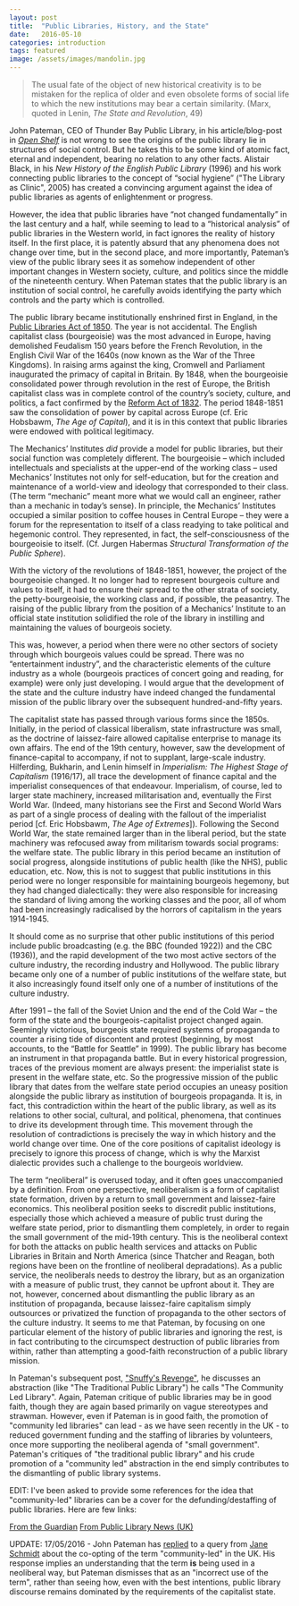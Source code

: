 ```yaml
---
layout: post
title:  "Public Libraries, History, and the State"
date:   2016-05-10
categories: introduction
tags: featured
image: /assets/images/mandolin.jpg
---
```


>The usual fate of the object of new historical creativity is to be
>mistaken for the replica of older and even obsolete forms of social life
>to which the new institutions may bear a certain similarity. (Marx,
>quoted in Lenin, *The State and Revolution*, 49)

John Pateman, CEO of Thunder Bay Public Library, in his article/blog-post in [*Open Shelf*](link) is not wrong to see the origins of the public library lie in structures of
social control. But he takes this to be some kind of atomic fact,
eternal and independent, bearing no relation to any other facts.
Alistair Black, in his *New History of the English Public Library*
(1996) and his work connecting public libraries to the concept of “social
hygiene” ("The Library as Clinic", 2005) has created a convincing argument against the idea of public libraries as agents of enlightenment or progress.

However, the idea that public libraries have “not changed fundamentally” in the last century and a half, while seeming to lead to a
“historical analysis” of public libraries in the Western world, in fact
ignores the reality of history itself. In the first place, it is
patently absurd that any phenomena does not change over time, but in the
second place, and more importantly, Pateman’s view of the public library
sees it as somehow independent of other important changes in Western
society, culture, and politics since the middle of the nineteenth
century. When Pateman states that the public library is an institution
of social control, he carefully avoids identifying the party which
controls and the party which is controlled.

The public library became institutionally enshrined first in England,
in the [Public Libraries Act of 1850](https://en.wikipedia.org/wiki/Public_Libraries_Act_1850). The year is not accidental.
The English capitalist class (bourgeoisie) was the most advanced in
Europe, having demolished Feudalism 150 years before the French
Revolution, in the English Civil War of the 1640s (now known as the War
of the Three Kingdoms). In raising arms against the king, Cromwell and
Parliament inaugurated the primacy of capital in Britain. By 1848, when
the bourgeoisie consolidated power through revolution in the rest of
Europe, the British capitalist class was in complete control of the
country’s society, culture, and politics, a fact confirmed by the [Reform
Act of 1832](https://en.wikipedia.org/wiki/Reform_Act_1832). The period 1848-1851 saw the consolidation of power
by capital across Europe (cf. Eric Hobsbawm, *The Age of Capital*), and it is in
this context that public libraries were endowed with political
legitimacy.

The Mechanics’ Institutes *did* provide a model for public libraries,
but their social function was completely different. The bourgeoisie –
which included intellectuals and specialists at the upper-end of the
working class – used Mechanics’ Institutes not only for self-education,
but for the creation and maintenance of a world-view and ideology that
corresponded to their class. (The term “mechanic” meant more what we
would call an engineer, rather than a mechanic in today’s sense). In
principle, the Mechanics’ Institutes occupied a similar position to
coffee houses in Central Europe – they were a forum for the
representation to itself of a class readying to take political and
hegemonic control. They represented, in fact, the self-consciousness of
the bourgeoisie to itself. (Cf. Jurgen Habermas *Structural Transformation of
the Public Sphere*).

With the victory of the revolutions of 1848-1851, however, the project
of the bourgeoisie changed. It no longer had to represent bourgeois
culture and values to itself, it had to ensure their spread to the other
strata of society, the petty-bourgeoisie, the working class and, if
possible, the peasantry. The raising of the public library from the
position of a Mechanics’ Institute to an official state institution
solidified the role of the library in instilling and maintaining the
values of bourgeois society.

This was, however, a period when there were no other sectors of
society through which bourgeois values could be spread. There was no
“entertainment industry”, and the characteristic elements of the culture
industry as a whole (bourgeois practices of concert going and reading,
for example) were only just developing. I would argue that the
development of the state and the culture industry have indeed changed
the fundamental mission of the public library over the subsequent
hundred-and-fifty years.

The capitalist state has passed through various forms since the 1850s.
Initially, in the period of classical liberalism, state infrastructure
was small, as the doctrine of laissez-faire allowed capitalise
enterprise to manage its own affairs. The end of the 19th century,
however, saw the development of finance-capital to accompany, if not to
supplant, large-scale industry. Hilferding, Bukharin, and Lenin himself
in *Imperialism: The Highest Stage of Capitalism* (1916/17),
all trace the development of finance capital and the imperialist
consequences of that endeavour. Imperialism, of course, led to larger
state machinery, increased militarisation and, eventually the First
World War. (Indeed, many historians see the First and Second World Wars
as part of a single process of dealing with the fallout of the
imperialist period [cf. Eric Hobsbawm, *The Age of Extremes*]). Following the Second
World War, the state remained larger than in the liberal period, but the
state machinery was refocused away from militarism towards social
programs: the welfare state. The public library in this period became an
institution of social progress, alongside institutions of public health
(like the NHS), public education, etc. Now, this is not to suggest that
public institutions in this period were no longer responsible for
maintaining bourgeois hegemony, but they had changed dialectically: they
were also responsible for increasing the standard of living among the
working classes and the poor, all of whom had been increasingly
radicalised by the horrors of capitalism in the years 1914-1945.

It should come as no surprise that other public institutions of this
period include public broadcasting (e.g. the BBC (founded 1922)) and the
CBC (1936)), and the rapid development of the two most active
sectors of the culture industry, the recording industry and Hollywood.
The public library became only one of a number of public institutions of
the welfare state, but it also increasingly found itself only one of a
number of institutions of the culture industry.

After 1991 – the fall of the Soviet Union and the end of the Cold War
– the form of the state and the bourgeois-capitalist project changed
again. Seemingly victorious, bourgeois state required systems of
propaganda to counter a rising tide of discontent and protest
(beginning, by most accounts, to the “Battle for Seattle” in 1999). The
public library has become an instrument in that propaganda battle. But
in every historical progression, traces of the previous moment are
always present: the imperialist state is present in the welfare state,
etc. So the progressive mission of the public library that dates from
the welfare state period occupies an uneasy position alongside the
public library as institution of bourgeois propaganda. It is, in fact,
this contradiction within the heart of the public library, as well as
its relations to other social, cultural, and political, phenomena, that
continues to drive its development through time. This movement through
the resolution of contradictions is precisely the way in which history
and the world change over time. One of the core positions of capitalist
ideology is precisely to ignore this process of change, which is why the
Marxist dialectic provides such a challenge to the bourgeois worldview. 

The term “neoliberal” is overused today, and it often goes
unaccompanied by a definition. From one perspective, neoliberalism is a
form of capitalist state formation, driven by a return to small government 
and laissez-faire economics. This
neoliberal position seeks to discredit public institutions, especially
those which achieved a measure of public trust during the welfare state
period, prior to dismantling them completely, in order to regain the
small government of the mid-19th century. This is the neoliberal context
for both the attacks on public health services and attacks on Public
Libraries in Britain and North America (since Thatcher and Reagan, both
regions have been on the frontline of neoliberal depradations). As a
public service, the neoliberals needs to destroy the library, but as an
organization with a measure of public trust, they cannot be upfront
about it. They are not, however, concerned about dismantling the public
library as an institution of propaganda, because laissez-faire
capitalism simply outsources or privatized the function of propaganda to
the other sectors of the culture industry.  It seems to me that Pateman,
by focusing on one particular element of the history of public libraries
and ignoring the rest, is in fact contributing to the circumspect
destruction of public libraries from within, rather than attempting a
good-faith reconstruction of a public library mission.

In Pateman's subsequent post, ["Snuffy's
Revenge"](http://www.open-shelf.ca/160415-snuffys-revenge/), he
discusses an abstraction (like "The Traditional Public Library") he
calls "The Community Led Library". Again, Pateman critique of public
libraries may be in good faith, though they are again based primarily on
vague stereotypes and strawman. However, even if Pateman is in good
faith, the promotion of "community led libraries" can lead - as we have
seen recently in the UK - to reduced government funding and the staffing
of libraries by volunteers, once more supporting the neoliberal agenda of
"small government". Pateman's critiques of "the traditional public
library" and his crude promotion of a "community led" abstraction in the
end simply contributes to the dismantling of public library systems.

EDIT: I've been asked to provide some references for the idea that
"community-led" libraries can be a cover for the defunding/destaffing of
public libraries. Here are few links:

[From the
Guardian](http://www.theguardian.com/society/2013/mar/25/libraries-volunteers-councils-save-money)
[From Public Library News
(UK)](http://www.publiclibrariesnews.com/campaigning/volunteer-run-libraries/cons)

UPDATE: 17/05/2016 - John Pateman has [replied](https://journals.ala.org/ltr/article/view/5675) to a query from [Jane
Schmidt](https://twitter.com/janeschmidt) about the
co-opting of the term "community-led" in the UK. His response implies an
understanding that the term **is** being used in a neoliberal way, but
Pateman dismisses that as an "incorrect use of the term", rather than
seeing how, even with the best intentions, public library discourse
remains dominated by the requirements of the capitalist state.
